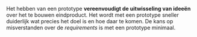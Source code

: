 Het hebben van een prototype **vereenvoudigt de uitwisseling van idee&euml;n** over het te bouwen eindproduct. Het wordt met een prototype sneller duiderlijk wat precies het doel is en hoe daar te komen. De kans op misverstanden over de *requirements* is met een prototype minimaal.